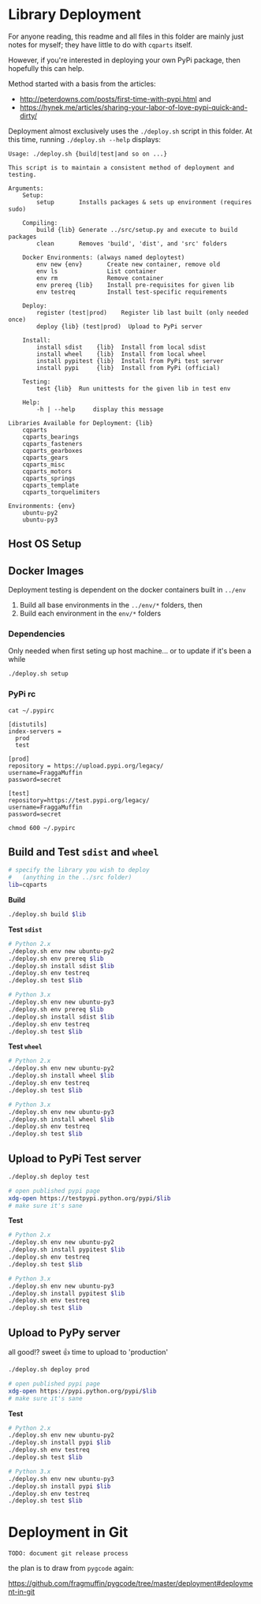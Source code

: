 # Library Deployment

For anyone reading, this readme and all files in this folder are mainly just
notes for myself; they have little to do with `cqparts` itself.

However, if you're interested in deploying your own PyPi package, then hopefully
this can help.

Method started with a basis from the articles:

* http://peterdowns.com/posts/first-time-with-pypi.html and
* https://hynek.me/articles/sharing-your-labor-of-love-pypi-quick-and-dirty/

Deployment almost exclusively uses the `./deploy.sh` script in this folder.
At this time, running `./deploy.sh --help` displays:

    Usage: ./deploy.sh {build|test|and so on ...}

    This script is to maintain a consistent method of deployment and testing.

    Arguments:
        Setup:
            setup       Installs packages & sets up environment (requires sudo)

        Compiling:
            build {lib} Generate ../src/setup.py and execute to build packages
            clean       Removes 'build', 'dist', and 'src' folders

        Docker Environments: (always named deploytest)
            env new {env}       Create new container, remove old
            env ls              List container
            env rm              Remove container
            env prereq {lib}    Install pre-requisites for given lib
            env testreq         Install test-specific requirements

        Deploy:
            register (test|prod)    Register lib last built (only needed once)
            deploy {lib} (test|prod)  Upload to PyPi server

        Install:
            install sdist    {lib}  Install from local sdist
            install wheel    {lib}  Install from local wheel
            install pypitest {lib}  Install from PyPi test server
            install pypi     {lib}  Install from PyPi (official)

        Testing:
            test {lib}  Run unittests for the given lib in test env

        Help:
            -h | --help     display this message

    Libraries Available for Deployment: {lib}
        cqparts
        cqparts_bearings
        cqparts_fasteners
        cqparts_gearboxes
        cqparts_gears
        cqparts_misc
        cqparts_motors
        cqparts_springs
        cqparts_template
        cqparts_torquelimiters

    Environments: {env}
        ubuntu-py2
        ubuntu-py3


## Host OS Setup

## Docker Images

Deployment testing is dependent on the docker containers built in `../env`

1. Build all base environments in the `../env/*` folders, then
1. Build each environment in the `env/*` folders

### Dependencies

Only needed when first seting up host machine...
or to update if it's been a while

```bash
./deploy.sh setup
```

### PyPi rc

`cat ~/.pypirc`

    [distutils]
    index-servers =
      prod
      test

    [prod]
    repository = https://upload.pypi.org/legacy/
    username=FraggaMuffin
    password=secret

    [test]
    repository=https://test.pypi.org/legacy/
    username=FraggaMuffin
    password=secret

`chmod 600 ~/.pypirc`


## Build and Test `sdist` and `wheel`

```bash
# specify the library you wish to deploy
#   (anything in the ../src folder)
lib=cqparts
```

**Build**

```bash
./deploy.sh build $lib
```

**Test `sdist`**

```bash
# Python 2.x
./deploy.sh env new ubuntu-py2
./deploy.sh env prereq $lib
./deploy.sh install sdist $lib
./deploy.sh env testreq
./deploy.sh test $lib

# Python 3.x
./deploy.sh env new ubuntu-py3
./deploy.sh env prereq $lib
./deploy.sh install sdist $lib
./deploy.sh env testreq
./deploy.sh test $lib
```

**Test `wheel`**

```bash
# Python 2.x
./deploy.sh env new ubuntu-py2
./deploy.sh install wheel $lib
./deploy.sh env testreq
./deploy.sh test $lib

# Python 3.x
./deploy.sh env new ubuntu-py3
./deploy.sh install wheel $lib
./deploy.sh env testreq
./deploy.sh test $lib
```


## Upload to PyPi Test server

```bash
./deploy.sh deploy test

# open published pypi page
xdg-open https://testpypi.python.org/pypi/$lib
# make sure it's sane
```

**Test**

```bash
# Python 2.x
./deploy.sh env new ubuntu-py2
./deploy.sh install pypitest $lib
./deploy.sh env testreq
./deploy.sh test $lib

# Python 3.x
./deploy.sh env new ubuntu-py3
./deploy.sh install pypitest $lib
./deploy.sh env testreq
./deploy.sh test $lib
```

## Upload to PyPy server

all good!? sweet :+1: time to upload to 'production'

```bash
./deploy.sh deploy prod

# open published pypi page
xdg-open https://pypi.python.org/pypi/$lib
# make sure it's sane
```

**Test**

```bash
# Python 2.x
./deploy.sh env new ubuntu-py2
./deploy.sh install pypi $lib
./deploy.sh env testreq
./deploy.sh test $lib

# Python 3.x
./deploy.sh env new ubuntu-py3
./deploy.sh install pypi $lib
./deploy.sh env testreq
./deploy.sh test $lib
```


# Deployment in Git

```TODO: document git release process```

the plan is to draw from `pygcode` again:

https://github.com/fragmuffin/pygcode/tree/master/deployment#deployment-in-git
